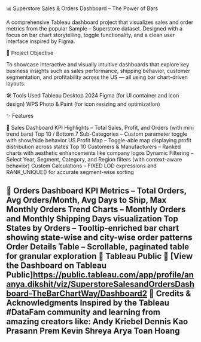 📊 Superstore Sales & Orders Dashboard – The Power of Bars

A comprehensive Tableau dashboard project that visualizes sales and order metrics from the popular Sample – Superstore dataset. Designed with a focus on bar chart storytelling, toggle functionality, and a clean user interface inspired by Figma.

🎯 Project Objective

To showcase interactive and visually intuitive dashboards that explore key business insights such as sales performance, shipping behavior, customer segmentation, and profitability across the US — all using bar chart-driven layouts.

🛠️ Tools Used
Tableau Desktop 2024
Figma (for UI container and icon design)
WPS Photo & Paint (for icon resizing and optimization)

✨ Features

🔹 Sales Dashboard
KPI Highlights – Total Sales, Profit, and Orders (with mini trend bars)
Top 10 / Bottom 7 Sub-Categories – Custom parameter toggle with show/hide behavior
US Profit Map – Toggle-able map displaying profit distribution across states
Top 10 Customers & Manufacturers – Ranked charts with aesthetic enhancements like company logos
Dynamic Filtering – Select Year, Segment, Category, and Region filters (with context-aware behavior)
Custom Calculations – FIXED LOD expressions and RANK_UNIQUE() for accurate segment-wise sorting

🔹 Orders Dashboard
KPI Metrics – Total Orders, Avg Orders/Month, Avg Days to Ship, Max Monthly Orders
Trend Charts – Monthly Orders and Monthly Shipping Days visualization
Top States by Orders – Tooltip-enriched bar chart showing state-wise and city-wise order patterns
Order Details Table – Scrollable, paginated table for granular exploration
🔗 Tableau Public
📍 [View the Dashboard on Tableau Public]https://public.tableau.com/app/profile/ananya.dikshit/viz/SuperstoreSalesandOrdersDashboard-TheBarChartWay/Dashboard2
🙏 Credits & Acknowledgments
Inspired by the Tableau #DataFam community and learning from amazing creators like:
Andy Kriebel
Dennis Kao
Prasann Prem
Kevin Shreya Arya
Toan Hoang
---------------------------------------
